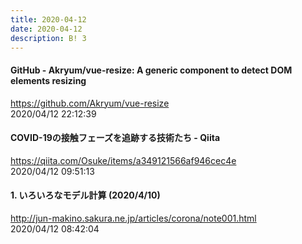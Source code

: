 ```yaml
---
title: 2020-04-12
date: 2020-04-12
description: B! 3
---
```


#### GitHub - Akryum/vue-resize: A generic component to detect DOM elements resizing
https://github.com/Akryum/vue-resize<br>
2020/04/12 22:12:39<br>


#### COVID-19の接触フェーズを追跡する技術たち - Qiita
https://qiita.com/Osuke/items/a349121566af946cec4e<br>
2020/04/12 09:51:13<br>


#### 1. いろいろなモデル計算 (2020/4/10)
http://jun-makino.sakura.ne.jp/articles/corona/note001.html<br>
2020/04/12 08:42:04<br>


